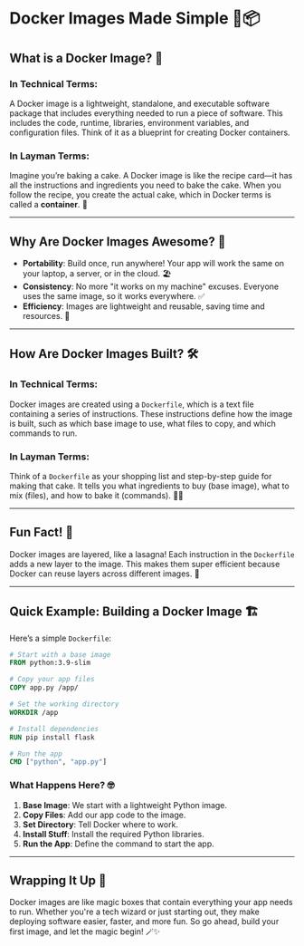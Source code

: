 
# Docker Images Made Simple 🚢📦

## What is a Docker Image? 🤔

### In Technical Terms:
A Docker image is a lightweight, standalone, and executable software package that includes everything needed to run a piece of software. This includes the code, runtime, libraries, environment variables, and configuration files. Think of it as a blueprint for creating Docker containers.

### In Layman Terms:
Imagine you’re baking a cake. A Docker image is like the recipe card—it has all the instructions and ingredients you need to bake the cake. When you follow the recipe, you create the actual cake, which in Docker terms is called a **container**. 🍰

---

## Why Are Docker Images Awesome? 🌟

- **Portability**: Build once, run anywhere! Your app will work the same on your laptop, a server, or in the cloud. 🏖️
- **Consistency**: No more "it works on my machine" excuses. Everyone uses the same image, so it works everywhere. ✅
- **Efficiency**: Images are lightweight and reusable, saving time and resources. 🚀

---

## How Are Docker Images Built? 🛠️

### In Technical Terms:
Docker images are created using a `Dockerfile`, which is a text file containing a series of instructions. These instructions define how the image is built, such as which base image to use, what files to copy, and which commands to run.

### In Layman Terms:
Think of a `Dockerfile` as your shopping list and step-by-step guide for making that cake. It tells you what ingredients to buy (base image), what to mix (files), and how to bake it (commands). 🛒🍳

---

## Fun Fact! 🎉
Docker images are layered, like a lasagna! Each instruction in the `Dockerfile` adds a new layer to the image. This makes them super efficient because Docker can reuse layers across different images. 🥘

---

## Quick Example: Building a Docker Image 🏗️

Here’s a simple `Dockerfile`:

```dockerfile
# Start with a base image
FROM python:3.9-slim

# Copy your app files
COPY app.py /app/

# Set the working directory
WORKDIR /app

# Install dependencies
RUN pip install flask

# Run the app
CMD ["python", "app.py"]
```

### What Happens Here? 🤓
1. **Base Image**: We start with a lightweight Python image.
2. **Copy Files**: Add our app code to the image.
3. **Set Directory**: Tell Docker where to work.
4. **Install Stuff**: Install the required Python libraries.
5. **Run the App**: Define the command to start the app.

---

## Wrapping It Up 🎁

Docker images are like magic boxes that contain everything your app needs to run. Whether you're a tech wizard or just starting out, they make deploying software easier, faster, and more fun. So go ahead, build your first image, and let the magic begin! 🪄✨
